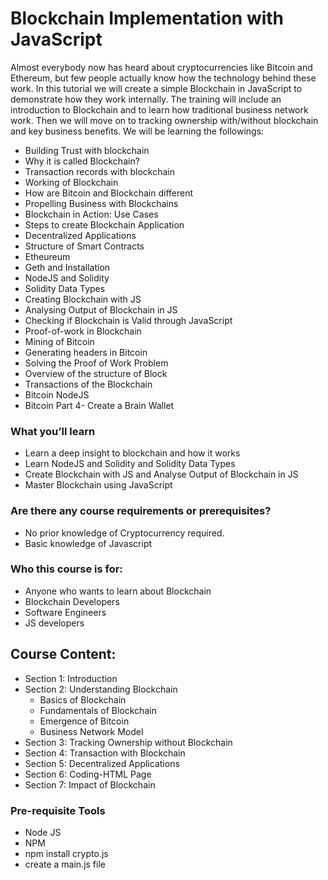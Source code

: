 # Blockchain Implementation with JavaScript

Almost everybody now has heard about cryptocurrencies like Bitcoin and Ethereum, but few people actually know how the technology behind these work. In this tutorial we will create a simple Blockchain in JavaScript to demonstrate how they work internally. The training will include an introduction to Blockchain and to learn how traditional business network work. Then we will move on to tracking ownership with/without blockchain and key business benefits. We will be learning the followings:

+ Building Trust with blockchain
+ Why it is called Blockchain?
+ Transaction records with blockchain
+ Working of Blockchain
+ How are Bitcoin and Blockchain different
+ Propelling Business with Blockchains
+ Blockchain in Action: Use Cases
+ Steps to create Blockchain Application
+ Decentralized Applications
+ Structure of Smart Contracts
+ Etheureum
+ Geth and Installation
+ NodeJS and Solidity
+ Solidity Data Types
+ Creating Blockchain with JS
+ Analysing Output of Blockchain in JS
+ Checking if Blockchain is Valid through JavaScript
+ Proof-of-work in Blockchain
+ Mining of Bitcoin
+ Generating headers in Bitcoin
+ Solving the Proof of Work Problem
+ Overview of the structure of Block
+ Transactions of the Blockchain
+ Bitcoin NodeJS
+ Bitcoin Part 4- Create a Brain Wallet

### What you’ll learn

+ Learn a deep insight to blockchain and how it works
+ Learn NodeJS and Solidity and Solidity Data Types
+ Create Blockchain with JS and Analyse Output of Blockchain in JS
+ Master Blockchain using JavaScript

### Are there any course requirements or prerequisites?

+ No prior knowledge of Cryptocurrency required.
+ Basic knowledge of Javascript

### Who this course is for:

+ Anyone who wants to learn about Blockchain
+ Blockchain Developers
+ Software Engineers
+ JS developers

## Course Content:

+ Section 1: Introduction
+ Section 2: Understanding Blockchain
  + Basics of Blockchain
  + Fundamentals of Blockchain
  + Emergence of Bitcoin
  + Business Network Model
+ Section 3: Tracking Ownership without Blockchain
+ Section 4: Transaction with Blockchain
+ Section 5: Decentralized Applications
+ Section 6: Coding-HTML Page
+ Section 7: Impact of Blockchain

### Pre-requisite Tools

+ Node JS
+ NPM
+ npm install crypto.js
+ create a main.js file
